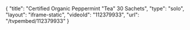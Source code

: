 {
    "title": "Certified Organic Peppermint \"Tea\"  30 Sachets",
    "type": "solo",
    "layout": "iframe-static",
    "videoId": "112379933",
    "url": "\/tvpembed\/112379933"
}